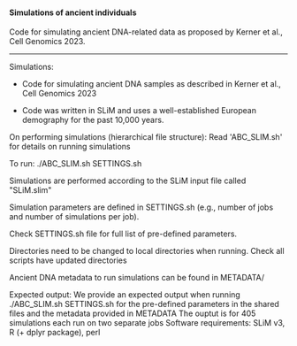 #### Simulations of ancient individuals

Code for simulating ancient DNA-related data as proposed by Kerner et al., Cell Genomics 2023.

------

Simulations:

- Code for simulating ancient DNA samples as described in Kerner et al., Cell Genomics 2023
	
- Code was written in SLiM and uses a well-established European demography for the past 10,000 years.


On performing simulations (hierarchical file structure):
Read 'ABC_SLIM.sh' for details on running simulations

To run:
./ABC_SLIM.sh SETTINGS.sh

Simulations are performed according to the SLiM input file called "SLiM.slim"

Simulation parameters are defined in SETTINGS.sh (e.g., number of jobs and number of simulations per job).

Check SETTINGS.sh file for full list of pre-defined parameters.

Directories need to be changed to local directories when running. Check all scripts have updated directories


Ancient DNA metadata to run simulations can be found in METADATA/

Expected output: We provide an expected output when running ./ABC_SLIM.sh SETTINGS.sh for the pre-defined parameters in the shared files and the metadata provided in METADATA
The ouptut is for 405 simulations each run on two separate jobs
Software requirements: SLiM v3, R (+ dplyr package), perl

